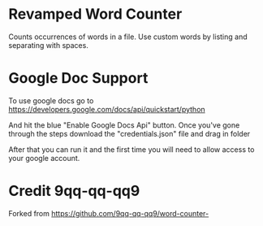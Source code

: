 # Revamped Word Counter 

Counts occurrences of words in a file. 
Use custom words by listing and separating with spaces.

# Google Doc Support 
 To use google docs go to https://developers.google.com/docs/api/quickstart/python
 
 And hit the blue "Enable Google Docs Api" button. 
 Once you've gone through the steps download the "credentials.json" file and drag in folder 
 
 After that you can run it and the first time you will need to allow access to your google account.
# Credit 9qq-qq-qq9

Forked from https://github.com/9qq-qq-qq9/word-counter- 
